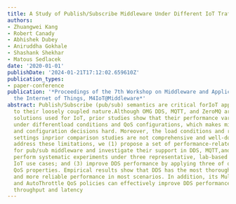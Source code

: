 ```yaml
---
title: A Study of Publish/Subscribe Middleware Under Different IoT Traffic Conditions
authors:
- Zhuangwei Kang
- Robert Canady
- Abhishek Dubey
- Aniruddha Gokhale
- Shashank Shekhar
- Matous Sedlacek
date: '2020-01-01'
publishDate: '2024-01-21T17:12:02.659610Z'
publication_types:
- paper-conference
publication: '*Proceedings of the 7th Workshop on Middleware and Applications for
  the Internet of Things, M4IoT@Middleware*'
abstract: Publish/Subscribe (pub/sub) semantics are critical forIoT applications due
  to their loosely coupled nature.Although OMG DDS, MQTT, and ZeroMQ are mature pub/sub
  solutions used for IoT, prior studies show that their performance varies significantly
  under differentload conditions and QoS configurations, which makes middleware selection
  and configuration decisions hard. Moreover, the load conditions and role of QoS
  settings inprior comparison studies are not comprehensive and well-documented. To
  address these limitations, we (1) propose a set of performance-related properties
  for pub/sub middleware and investigate their support in DDS, MQTT,and ZeroMQ; (2)
  perform systematic experiments under three representative, lab-based real-world
  IoT use cases; and (3) improve DDS performance by applying three of our proposed
  QoS properties. Empirical results show that DDS has the most thorough QoS support,
  and more reliable performance in most scenarios. In addition, its Multicast, TurboMode,
  and AutoThrottle QoS policies can effectively improve DDS performance in terms of
  throughput and latency
---
```

